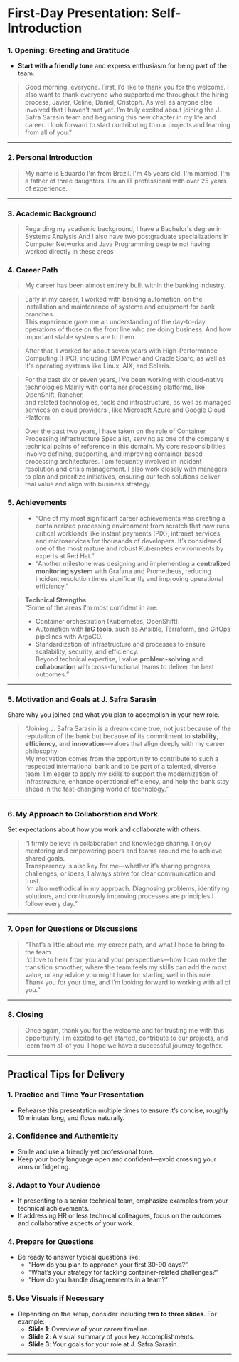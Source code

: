 # First-Day Presentation: Self-Introduction

### **1. Opening: Greeting and Gratitude**
- **Start with a friendly tone** and express enthusiasm for being part of the team.
  
> Good morning, everyone. 
> First, I’d like to thank you for the welcome.
> I also want to thank everyone who supported me throughout the hiring process, Javier, Celine, Daniel, Cristoph.
> As well as anyone else involved that I haven't met yet.
> I’m truly excited about joining the J. Safra Sarasin team and beginning this new chapter in my life and career. 
> I look forward to start contributing to our projects and learning from all of you.”

---

### **2. Personal Introduction**

> My name is Eduardo 
> I'm from Brazil.
> I'm 45 years old.
> I'm married.
> I'm a father of three daughters. 
> I'm an IT professional with over 25 years of experience.


---

### **3. Academic Background**

> Regarding my academic background, 
> I have a Bachelor's degree in Systems Analysis 
> And I also have two postgraduate specializations in Computer Networks and Java Programming 
> despite not having worked directly in these areas


### **4. Career Path**

> My career has been almost entirely built within the banking industry. 

> Early in my career, I worked with banking automation, 
> on the installation and maintenance of systems and equipment for bank branches.  
> This experience gave me an understanding of the day-to-day operations of those on the front line who are doing business.
> And how important stable systems are to them

> After that, 
> I worked for about seven years with High-Performance Computing (HPC), including IBM Power and Oracle Sparc,
> as well as it's operating systems like Linux, AIX, and Solaris. 

> For the past six or seven years, I've been working with cloud-native technologies
> Mainly with container processing platforms, like OpenShift, Rancher,  
> and related technologies, tools and infrastructure,
> as well as managed services on cloud providers , like Microsoft Azure and Google Cloud Platform.

> Over the past two years, I have taken on the role of Container Processing Infrastructure Specialist, serving as one of the company's technical points of reference in this domain. 
> My core responsibilities involve defining, supporting, and improving container-based processing architectures. 
> I am fequently involved in incident resolution and crisis management. 
> I also work closely with managers to plan and prioritize initiatives, ensuring our tech solutions deliver real value and align with business strategy.


### **5. Achievements**

> - “One of my most significant career achievements was creating a containerized processing environment from scratch that now runs critical workloads like instant payments (PIX), intranet services, and microservices for thousands of developers. It’s considered one of the most mature and robust Kubernetes environments by experts at Red Hat.”
> - “Another milestone was designing and implementing a **centralized monitoring system** with Grafana and Prometheus, reducing incident resolution times significantly and improving operational efficiency.”

> **Technical Strengths**:  
> “Some of the areas I’m most confident in are:  
> - Container orchestration (Kubernetes, OpenShift).  
> - Automation with **IaC tools**, such as Ansible, Terraform, and GitOps pipelines with ArgoCD.  
> - Standardization of infrastructure and processes to ensure scalability, security, and efficiency.  
> Beyond technical expertise, I value **problem-solving** and **collaboration** with cross-functional teams to deliver the best outcomes.”

---

### **5. Motivation and Goals at J. Safra Sarasin**
Share why you joined and what you plan to accomplish in your new role.

> “Joining J. Safra Sarasin is a dream come true, not just because of the reputation of the bank but because of its commitment to **stability**, **efficiency**, and **innovation**—values that align deeply with my career philosophy.  
> My motivation comes from the opportunity to contribute to such a respected international bank and to be part of a talented, diverse team. I’m eager to apply my skills to support the modernization of infrastructure, enhance operational efficiency, and help the bank stay ahead in the fast-changing world of technology.”

---

### **6. My Approach to Collaboration and Work**
Set expectations about how you work and collaborate with others.

> “I firmly believe in collaboration and knowledge sharing. I enjoy mentoring and empowering peers and teams around me to achieve shared goals.  
> Transparency is also key for me—whether it’s sharing progress, challenges, or ideas, I always strive for clear communication and trust.  
> I’m also methodical in my approach. Diagnosing problems, identifying solutions, and continuously improving processes are principles I follow every day.”

---

### **7. Open for Questions or Discussions**

> “That’s a little about me, my career path, and what I hope to bring to the team.  
> I’d love to hear from you and your perspectives—how I can make the transition smoother, 
> where the team feels my skills can add the most value, 
> or any advice you might have for starting well in this role.  
> Thank you for your time, 
> and I’m looking forward to working with all of you.”

---

### **8. Closing**

> Once again, thank you for the welcome and for trusting me with this opportunity. 
> I’m excited to get started, contribute to our projects, and learn from all of you. 
> I hope we have a successful journey together.

---

## Practical Tips for Delivery

### 1. **Practice and Time Your Presentation**
- Rehearse this presentation multiple times to ensure it’s concise, roughly 10 minutes long, and flows naturally.

### 2. **Confidence and Authenticity**
- Smile and use a friendly yet professional tone.
- Keep your body language open and confident—avoid crossing your arms or fidgeting.

### 3. **Adapt to Your Audience**
- If presenting to a senior technical team, emphasize examples from your technical achievements.
- If addressing HR or less technical colleagues, focus on the outcomes and collaborative aspects of your work.

### 4. **Prepare for Questions**
- Be ready to answer typical questions like:
  - “How do you plan to approach your first 30-90 days?”
  - “What’s your strategy for tackling container-related challenges?”
  - “How do you handle disagreements in a team?”

### 5. **Use Visuals if Necessary**
- Depending on the setup, consider including **two to three slides**. For example:
  - **Slide 1**: Overview of your career timeline.
  - **Slide 2**: A visual summary of your key accomplishments.
  - **Slide 3**: Your goals for your role at J. Safra Sarasin.

---